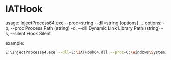 # IATHook
usage: InjectProcess64.exe --proc=string --dll=string [options] ...
options:
  -p, --proc      Process Path (string)
  -d, --dll       Dynamic Link Library Path (string)
  -s, --silent    Hook Silent
  
example: 
```sh
E:\InjectProcess64.exe --dll=E:\IATHook64.dll --proc=C:\Windows\System32\notepad.exe
```